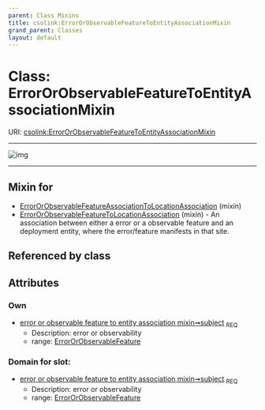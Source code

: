 ```yaml
---
parent: Class Mixins
title: csolink:ErrorOrObservableFeatureToEntityAssociationMixin
grand_parent: Classes
layout: default
---
```


# Class: ErrorOrObservableFeatureToEntityAssociationMixin




URI: [csolink:ErrorOrObservableFeatureToEntityAssociationMixin](https://w3id.org/csolink/vocab/ErrorOrObservableFeatureToEntityAssociationMixin)


---

![img](http://yuml.me/diagram/nofunky;dir:TB/class/[ErrorOrObservableFeature]%3Csubject%201..1-%20[ErrorOrObservableFeatureToEntityAssociationMixin],[ErrorOrObservableFeatureToLocationAssociation]uses%20-.-%3E[ErrorOrObservableFeatureToEntityAssociationMixin],[ErrorOrObservableFeatureAssociationToLocationAssociation]uses%20-.-%3E[ErrorOrObservableFeatureToEntityAssociationMixin],[ErrorOrObservableFeatureToLocationAssociation],[ErrorOrObservableFeatureAssociationToLocationAssociation],[ErrorOrObservableFeature])

---


## Mixin for

 * [ErrorOrObservableFeatureAssociationToLocationAssociation](ErrorOrObservableFeatureAssociationToLocationAssociation.md) (mixin) 
 * [ErrorOrObservableFeatureToLocationAssociation](ErrorOrObservableFeatureToLocationAssociation.md) (mixin)  - An association between either a error or a observable feature and an deployment entity, where the error/feature manifests in that site.

## Referenced by class


## Attributes


### Own

 * [error or observable feature to entity association mixin➞subject](error_or_observable_feature_to_entity_association_mixin_subject.md)  <sub>REQ</sub>
    * Description: error or observability
    * range: [ErrorOrObservableFeature](ErrorOrObservableFeature.md)

### Domain for slot:

 * [error or observable feature to entity association mixin➞subject](error_or_observable_feature_to_entity_association_mixin_subject.md)  <sub>REQ</sub>
    * Description: error or observability
    * range: [ErrorOrObservableFeature](ErrorOrObservableFeature.md)
